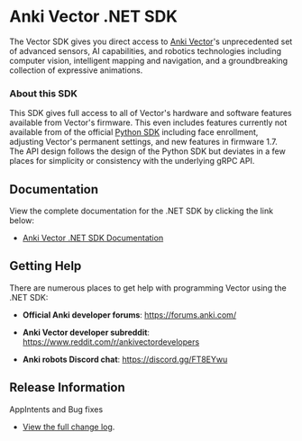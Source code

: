 # Anki Vector .NET SDK

The Vector SDK gives you direct access to [Anki Vector](https://www.anki.com/en-us/vector)'s unprecedented set of advanced sensors, AI capabilities, and robotics technologies including computer vision, intelligent mapping and navigation, and a groundbreaking collection of expressive animations.

### About this SDK

This SDK gives full access to all of Vector's hardware and software features available from Vector's firmware.  This even includes features currently not available from of the official [Python SDK](https://github.com/anki/vector-python-sdk) including face enrollment, adjusting Vector's permanent settings, and new features in firmware 1.7.  The API design follows the design of the Python SDK but deviates in a few places for simplicity or consistency with the underlying gRPC API.

## Documentation

View the complete documentation for the .NET SDK by clicking the link below:

* [Anki Vector .NET SDK Documentation](https://codaris.github.io/Anki.Vector.SDK/)

## Getting Help

There are numerous places to get help with programming Vector using the .NET SDK:

* **Official Anki developer forums**: https://forums.anki.com/

* **Anki Vector developer subreddit**: https://www.reddit.com/r/ankivectordevelopers

* **Anki robots Discord chat**: https://discord.gg/FT8EYwu

## Release Information

AppIntents and Bug fixes

* [View the full change log](https://github.com/codaris/Anki.Vector.SDK/blob/master/CHANGELOG.md).

